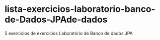 # lista-exercicios-laboratorio-banco-de-Dados-JPAde-dados
5 exercícios de  exercícios Laboratório de Banco de dados JPA
